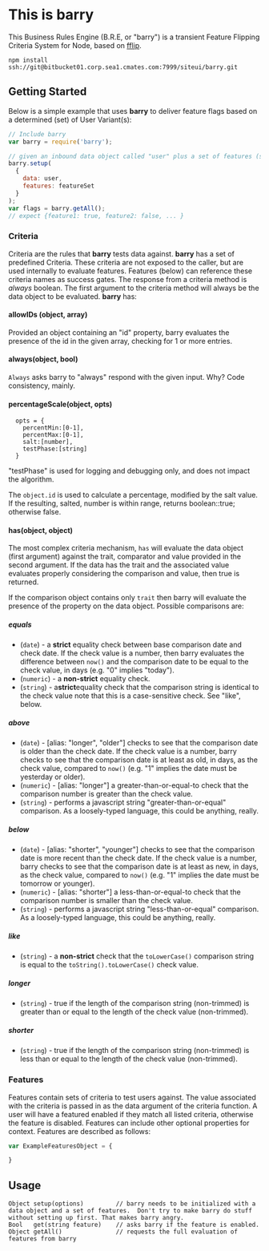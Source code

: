 This is barry
=============
This Business Rules Engine (B.R.E, or "barry") is a transient Feature Flipping Criteria System for Node, based on [fflip](https://github.com/FredKSchott/fflip).

```
npm install ssh://git@bitbucket01.corp.sea1.cmates.com:7999/siteui/barry.git
```

## Getting Started
Below is a simple example that uses __barry__ to deliver feature flags based on a determined (set) of User Variant(s):
```javascript
// Include barry
var barry = require('barry');

// given an inbound data object called "user" plus a set of features (see below) called "featureSet"
barry.setup(
  {
    data: user,
    features: featureSet
  }
);
var flags = barry.getAll();
// expect {feature1: true, feature2: false, ... }
```

### Criteria
Criteria are the rules that __barry__ tests data against. __barry__ has a set of predefined Criteria. These criteria are not exposed to the caller, but are used internally to evaluate features.  Features (below) can reference these criteria names as success gates.  The response from a criteria method is *always* boolean.  The first argument to the criteria method will always be the data object to be evaluated. __barry__ has:

#### allowIDs (object, array)
Provided an object containing an "id" property, barry evaluates the presence of the id in the given array, checking for 1 or more entries.

#### always(object, bool)
`Always` asks barry to "always" respond with the given input.  Why?  Code consistency, mainly.

#### percentageScale(object, opts)
```
  opts = {
    percentMin:[0-1],
    percentMax:[0-1],
    salt:[number],
    testPhase:[string]
  }
```
"testPhase" is used for logging and debugging only, and does not impact the algorithm.

The `object.id` is used to calculate a percentage, modified by the salt value. If the resulting, salted, number is within range, returns boolean::true; otherwise false.

#### has(object, object)
The most complex criteria mechanism, `has` will evaluate the data object (first argument) against the trait, comparator and value provided in the second argument.  If the data has the trait and the associated value evaluates properly considering the comparison and value, then true is returned.

If the comparison object contains only `trait` then barry will evaluate the presence of the property on the data object.
Possible comparisons are:

##### equals
 * (`date`) - a **strict** equality check between base comparison date and check date.  If the check value is a number, then barry evaluates the difference between `now()` and the comparison date to be equal to the check value, in days (e.g. "0" implies "today").
 * (`numeric`) - a **non-strict** equality check.
 * (`string`) - a**strict**equality check that the comparison string is identical to the check value note that this is a case-sensitive check.  See "like", below.

##### above
 * (`date`) - [alias: "longer", "older"] checks to see that the comparison date is older than the check date.  If the check value is a number, barry checks to see that the comparison date is at least as old, in days, as the check value, compared to `now()` (e.g. "1" implies the date must be yesterday or older).
 * (`numeric`) - [alias: "longer"] a greater-than-or-equal-to check that the comparison number is greater than the check value.
 * (`string`) - performs a javascript string "greater-than-or-equal" comparison.  As a loosely-typed language, this could be anything, really.

##### below
 * (`date`) - [alias: "shorter", "younger"] checks to see that the comparison date is more recent than the check date.  If the check value is a number, barry checks to see that the comparison date is at least as new, in days, as the check value, compared to `now()` (e.g. "1" implies the date must be tomorrow or younger).
 * (`numeric`) - [alias: "shorter"] a less-than-or-equal-to check that the comparison number is smaller than the check value.
 * (`string`) - performs a javascript string "less-than-or-equal" comparison.  As a loosely-typed language, this could be anything, really.

##### like
 * (`string`) - a **non-strict** check that the `toLowerCase()` comparison string is equal to the `toString().toLowerCase()` check value.

##### longer
 * (`string`) - true if the length of the comparison string (non-trimmed) is greater than or equal to the length of the check value (non-trimmed).

##### shorter
 * (`string`) - true if the length of the comparison string (non-trimmed) is less than or equal to the length of the check value (non-trimmed).


### Features
Features contain sets of criteria to test users against. The value associated with the criteria is passed in as the data argument of the criteria function. A user will have a featured enabled if they match all listed criteria, otherwise the feature is disabled. Features can include other optional properties for context. Features are described as follows:
```javascript
var ExampleFeaturesObject = {

}
```

## Usage
```
Object setup(options)         // barry needs to be initialized with a data object and a set of features.  Don't try to make barry do stuff without setting up first. That makes barry angry.
Bool   get(string feature)    // asks barry if the feature is enabled.
Object getAll()               // requests the full evaluation of features from barry
```

